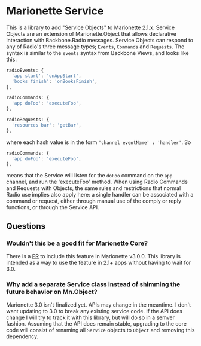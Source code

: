 # Marionette Service

This is a library to add "Service Objects" to Marionette 2.1.x.  Service Objects are an extension of Marionette.Object that
allows declarative interaction with Backbone.Radio messages. Service Objects can respond to any of Radio's three message types; `Events`, `Commands` and `Requests`.  The syntax is similar to the `events` syntax from Backbone Views, and looks like this:

```js
radioEvents: {
  'app start': 'onAppStart',
  'books finish': 'onBooksFinish',
},

radioCommands: {
  'app doFoo': 'executeFoo',
},

radioRequests: {
  'resources bar': 'getBar',
},
```

where each hash value is in the form `'channel eventName' : 'handler'`.  So

```js
radioCommands: {
  'app doFoo': 'executeFoo',
},
```

means that the Service will listen for the `doFoo` command on the `app` channel, and run the 'executeFoo' method.  When using Radio Commands and Requests with Objects, the same rules and restrictions that normal Radio use implies also apply here: a single handler can be associated with a command or request, either through manual use of the comply or reply functions, or through the Service API.


## Questions

### Wouldn't this be a good fit for Marionette Core?

There is a [PR](https://github.com/marionettejs/backbone.marionette/pull/2431) to include this feature in Marionette v3.0.0.  This library is
intended as a way to use the feature in 2.1+ apps without having to wait for 3.0.

### Why add a separate Service class instead of shimming the future behavior on Mn.Object?

Marionette 3.0 isn't finalized yet.  APIs may change in the meantime.  I don't want updating to 3.0 to break any existing service code.  If the API does change I will try to track it with this library, but will do so in a semver fashion.  Assuming that the API does remain stable, upgrading to the core code will consist of renaming all `Service` objects to `Object` and removing this dependency.
